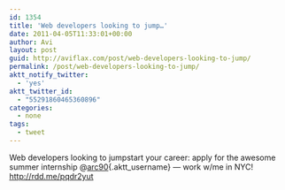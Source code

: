 ```yaml
---
id: 1354
title: 'Web developers looking to jump…'
date: 2011-04-05T11:33:01+00:00
author: Avi
layout: post
guid: http://aviflax.com/post/web-developers-looking-to-jump/
permalink: /post/web-developers-looking-to-jump/
aktt_notify_twitter:
  - 'yes'
aktt_twitter_id:
  - "55291860465360896"
categories:
  - none
tags:
  - tweet
---
```

Web developers looking to jumpstart your career: apply for the awesome summer internship @[arc90](http://twitter.com/arc90){.aktt_username} — work w/me in NYC! <a href="http://rdd.me/pqdr2yut" rel="nofollow">http://rdd.me/pqdr2yut</a>